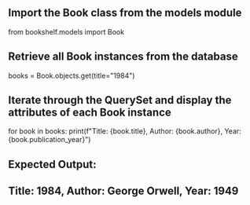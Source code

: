## Import the Book class from the models module
from bookshelf.models import Book

## Retrieve all Book instances from the database
books = Book.objects.get(title="1984")

## Iterate through the QuerySet and display the attributes of each Book instance
for book in books:
	print(f"Title: {book.title}, Author: {book.author}, Year: {book.publication_year}")

## Expected Output:
## Title: 1984, Author: George Orwell, Year: 1949
